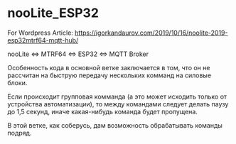 # nooLite_ESP32
For Wordpress Article: https://igorkandaurov.com/2019/10/16/noolite-2019-esp32mtrf64-mqtt-hub/

nooLite <=> MTRF64 <=> ESP32 <=> MQTT Broker

Особенность кода в основной ветке заключается в том, что он не рассчитан на быструю передачу нескольких комманд на силовые блоки.

Если происходит групповая комманда (а это может исходить только от устройства автоматизации), то между командами следует делать паузу до 1,5 секунд, иначе какая-нибудь команда будет пропущена.

В этой ветке, как соберусь, дам возможность обрабатывать команды подряд. 
